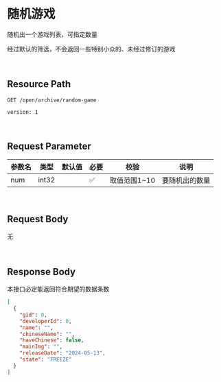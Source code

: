 # 随机游戏

随机出一个游戏列表，可指定数量

经过默认的筛选，不会返回一些特别小众的、未经过修订的游戏


<br>

## Resource Path

`GET /open/archive/random-game `

`version: 1`

<br>

## Request Parameter


| 参数名 | 类型    |   默认值  | 必要  | 校验       | 说明      |
|-----|-------|-----|-----|----------|---------|
| num | int32 |     |   ✅  | 取值范围1~10 | 要随机出的数量 |

<br>

## Request Body
无

<br>


## Response Body

本接口必定能返回符合期望的数据条数

```json
[
  {
    "gid": 0,
    "developerId": 0,
    "name": "",
    "chineseName": "",
    "haveChinese": false,
    "mainImg": "",
    "releaseDate": "2024-05-13",
    "state": "FREEZE"
  }
]
```
